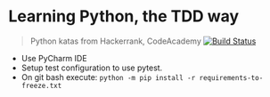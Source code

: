 # Learning Python, the TDD way  
> Python katas from Hackerrank, CodeAcademy
[![Build Status](https://travis-ci.org/rdok/python.katas.svg?branch=master)](https://travis-ci.org/rdok/python.katas)

 - Use PyCharm IDE
 - Setup test configuration to use pytest.
 - On git bash execute: `python -m pip install -r requirements-to-freeze.txt`
